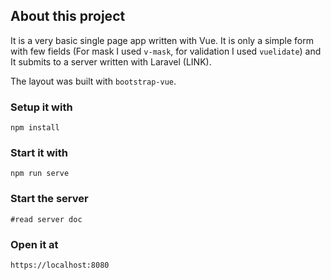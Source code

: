 ## About this project

It is a very basic single page app written with Vue. It is only a simple form with few fields (For mask I used `v-mask`, for validation I used `vuelidate`) and It submits to a server written with Laravel (LINK).

The layout was built with `bootstrap-vue`.

### Setup it with

`npm install`

### Start it with

`npm run serve`

### Start the server

`#read server doc`

### Open it at

`https://localhost:8080`
